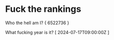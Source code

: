 # Fuck the rankings

Who the hell am I?
{ 6522736 }

What fucking year is it?
[ 2024-07-17T09:00:00Z ]
